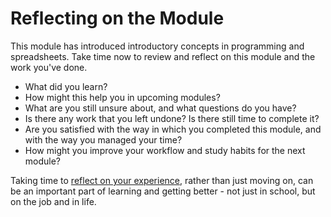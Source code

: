 # Reflecting on the Module

This module has introduced introductory concepts in programming and
spreadsheets. Take time now to review and reflect on this module and the work
you've done.

- What did you learn?
- How might this help you in upcoming modules?
- What are you still unsure about, and what questions do you have?
- Is there any work that you left undone? Is there still time to complete it?
- Are you satisfied with the way in which you completed this module, and with the way you managed your time?
- How might you improve your workflow and study habits for the next module?

Taking time to 
[reflect on your experience](https://en.wikipedia.org/wiki/Reflective_practice), rather than
just moving on, can be an important part of learning and getting better - not
just in school, but on the job and in life.
